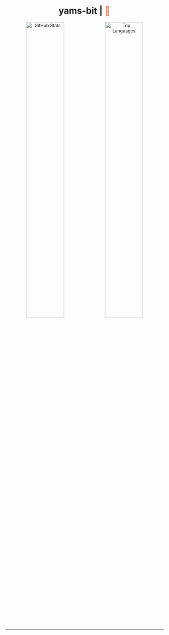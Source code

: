 <h1 align="center">yams-bit | <span style="color:#f9826c">🌱</span></h1>

<p align="center">
  <img src="https://github-readme-stats.vercel.app/api?username=yams-bit&show_icons=true&theme=default&count_private=true" alt="GitHub Stats" width="49%">
  <img src="https://github-readme-stats.vercel.app/api/top-langs/?username=yams-bit&layout=compact&theme=default" alt="Top Languages" width="49%">
</p>

---
<!--
**unix/unix** is a ✨ _special_ ✨ repository because its `README.md` (this file) appears on your GitHub profile.

Here are some ideas to get you started:

- 🔭 I’m currently working on ...
- 🌱 I’m currently learning ...
- 👯 I’m looking to collaborate on ...
- 🤔 I’m looking for help with ...
- 💬 Ask me about ...
- 📫 How to reach me: ...
- 😄 Pronouns: ...
- ⚡ Fun fact: ...
-->
